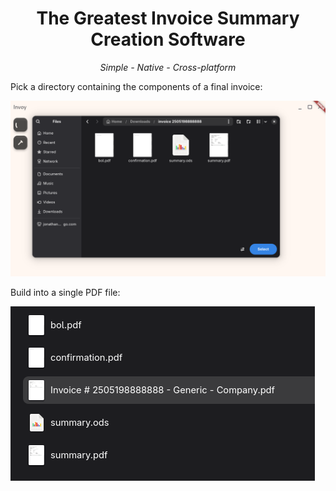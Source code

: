<h1 align="center">The Greatest Invoice Summary Creation Software</h1>

<p align="center">
  <em>Simple - Native - Cross-platform</em>
</p>

Pick a directory containing the components of a final invoice:

<img src="assets/picking_invoice_dir.png">

Build into a single PDF file:

<img src="assets/created_invoice.png">
